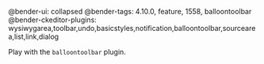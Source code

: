 @bender-ui: collapsed
@bender-tags: 4.10.0, feature, 1558, balloontoolbar
@bender-ckeditor-plugins: wysiwygarea,toolbar,undo,basicstyles,notification,balloontoolbar,sourcearea,list,link,dialog

Play with the `balloontoolbar` plugin.
